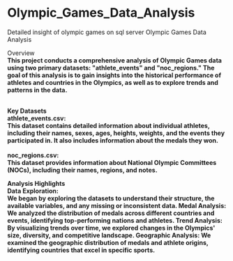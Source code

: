 # Olympic_Games_Data_Analysis
Detailed insight of olympic games on sql server 
Olympic Games Data Analysis

Overview<b><br>
This project conducts a comprehensive analysis of Olympic Games data using two primary datasets: "athlete_events" and "noc_regions." The goal of this analysis is to gain insights into the historical performance of athletes and countries in the Olympics, as well as to explore trends and patterns in the data.<br><br>

Key Datasets<b><br>
**athlete_events.csv:**  <br> This dataset contains detailed information about individual athletes, including their names, sexes, ages, heights, weights, and the events they participated in. It also includes information about the medals they won.<br><br>
**noc_regions.csv:** <br> This dataset provides information about National Olympic Committees (NOCs), including their names, regions, and notes.

Analysis Highlights<b><br>
**Data Exploration:**  <br> We began by exploring the datasets to understand their structure, the available variables, and any missing or inconsistent data.
Medal Analysis: <br>We analyzed the distribution of medals across different countries and events, identifying top-performing nations and athletes.
Trend Analysis:<br> By visualizing trends over time, we explored changes in the Olympics' size, diversity, and competitive landscape.
Geographic Analysis: We examined the geographic distribution of medals and athlete origins, identifying countries that excel in specific sports.







